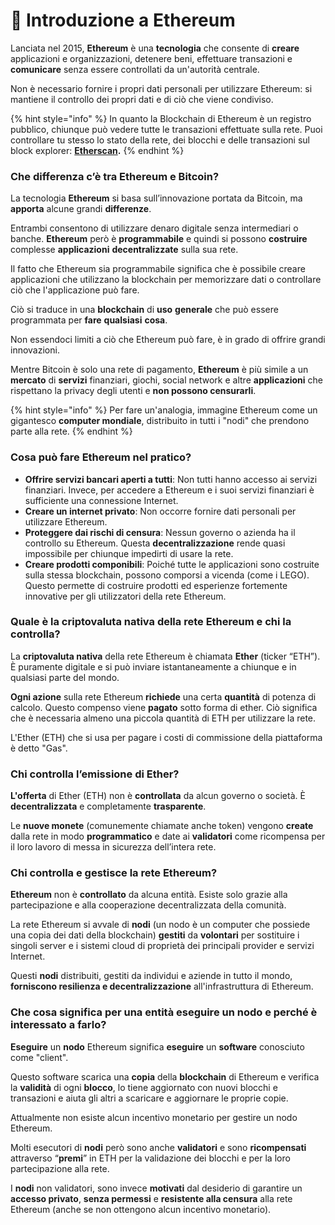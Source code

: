 # 📖 Introduzione a Ethereum

Lanciata nel 2015, **Ethereum** è una **tecnologia** che consente di **creare** applicazioni e organizzazioni, detenere beni, effettuare transazioni e **comunicare** senza essere controllati da un'autorità centrale.

Non è necessario fornire i propri dati personali per utilizzare Ethereum: si mantiene il controllo dei propri dati e di ciò che viene condiviso.

{% hint style="info" %}
In quanto la Blockchain di Ethereum è un registro pubblico, chiunque può vedere tutte le transazioni effettuate sulla rete. Puoi controllare tu stesso lo stato della rete, dei blocchi e delle transazioni sul block explorer: [**Etherscan**](https://etherscan.io/)**.**
{% endhint %}

### Che differenza c’è tra Ethereum e Bitcoin?

La tecnologia **Ethereum** si basa sull’innovazione portata da Bitcoin, ma **apporta** alcune grandi **differenze**.

Entrambi consentono di utilizzare denaro digitale senza intermediari o banche. **Ethereum** però è **programmabile** e quindi si possono **costruire** complesse **applicazioni** **decentralizzate** sulla sua rete.

Il fatto che Ethereum sia programmabile significa che è possibile creare applicazioni che utilizzano la blockchain per memorizzare dati o controllare ciò che l'applicazione può fare.&#x20;

Ciò si traduce in una **blockchain** di **uso** **generale** che può essere programmata per **fare** **qualsiasi** **cosa**.

Non essendoci limiti a ciò che Ethereum può fare, è in grado di offrire grandi innovazioni.

Mentre Bitcoin è solo una rete di pagamento, **Ethereum** è più simile a un **mercato** di **servizi** finanziari, giochi, social network e altre **applicazioni** che rispettano la privacy degli utenti e **non possono censurarli**.

{% hint style="info" %}
Per fare un'analogia, immagine Ethereum come un gigantesco **computer mondiale**, distribuito in tutti i "nodi" che prendono parte alla rete.
{% endhint %}

### Cosa può fare Ethereum nel pratico?

* **Offrire servizi bancari aperti a tutti**: Non tutti hanno accesso ai servizi finanziari. Invece, per accedere a Ethereum e i suoi servizi finanziari è sufficiente una connessione Internet.
* **Creare un internet privato**: Non occorre fornire dati personali per utilizzare Ethereum.
* **Proteggere dai rischi di censura**: Nessun governo o azienda ha il controllo su Ethereum. Questa **decentralizzazione** rende quasi impossibile per chiunque impedirti di usare la rete.
* **Creare prodotti componibili**: Poiché tutte le applicazioni sono costruite sulla stessa blockchain, possono comporsi a vicenda (come i LEGO). Questo permette di costruire prodotti ed esperienze fortemente innovative per gli utilizzatori della rete Ethereum.

### Quale è la criptovaluta nativa della rete Ethereum e chi la controlla?

La **criptovaluta nativa** della rete Ethereum è chiamata **Ether** (ticker “ETH”). È puramente digitale e si può inviare istantaneamente a chiunque e in qualsiasi parte del mondo.

**Ogni azione** sulla rete Ethereum **richiede** una certa **quantità** di potenza di calcolo. Questo compenso viene **pagato** sotto forma di ether. Ciò significa che è necessaria almeno una piccola quantità di ETH per utilizzare la rete.

L'Ether (ETH) che si usa per pagare i costi di commissione della piattaforma è detto "Gas".&#x20;

### Chi controlla l’emissione di Ether?

**L'offerta** di Ether (ETH) non è **controllata** da alcun governo o società. È **decentralizzata** e completamente **trasparente**.

Le **nuove monete** (comunemente chiamate anche token) vengono **create** dalla rete in modo **programmatico** e date ai **validatori** come ricompensa per il loro lavoro di messa in sicurezza dell’intera rete.

### Chi controlla e gestisce la rete Ethereum?

**Ethereum** non è **controllato** da alcuna entità. Esiste solo grazie alla partecipazione e alla cooperazione decentralizzata della comunità.

La rete Ethereum si avvale di **nodi** (un nodo è un computer che possiede una copia dei dati della blockchain) **gestiti** da **volontari** per sostituire i singoli server e i sistemi cloud di proprietà dei principali provider e servizi Internet.

Questi **nodi** distribuiti, gestiti da individui e aziende in tutto il mondo, **forniscono resilienza e decentralizzazione** all'infrastruttura di Ethereum.

### Che cosa significa per una entità eseguire un nodo e perché è interessato a farlo?

**Eseguire** un **nodo** Ethereum significa **eseguire** un **software** conosciuto come "client".

Questo software scarica una **copia** della **blockchain** di Ethereum e verifica la **validità** di ogni **blocco**, lo tiene aggiornato con nuovi blocchi e transazioni e aiuta gli altri a scaricare e aggiornare le proprie copie.

Attualmente non esiste alcun incentivo monetario per gestire un nodo Ethereum.

Molti esecutori di **nodi** però sono anche **validatori** e sono **ricompensati** attraverso “**premi**” in ETH per la validazione dei blocchi e per la loro partecipazione alla rete.

I **nodi** non validatori, sono invece **motivati** dal desiderio di garantire un **accesso privato**, **senza permessi** e **resistente alla censura** alla rete Ethereum (anche se non ottengono alcun incentivo monetario).

